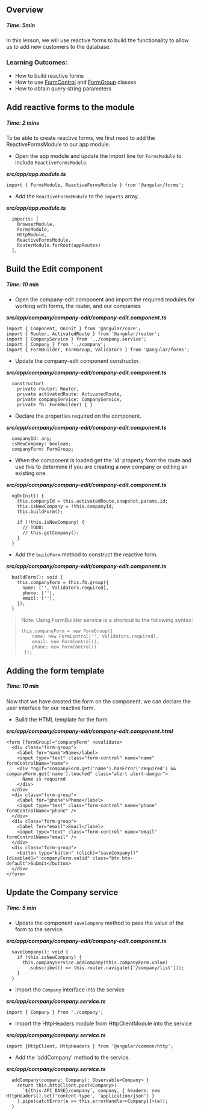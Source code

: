 ## Overview
##### Time: 5min

In this lesson, we will use reactive forms to build the functionality to allow us to add new customers to the database.

### Learning Outcomes: 
- How to build reactive forms
- How to use [FormControl](https://angular.io/api/forms/FormControl) and [FormGroup](https://angular.io/api/forms/FormGroup) classes
- How to obtain query string parameters

## Add reactive forms to the module
##### Time: 2 mins

To be able to create reactive forms, we first need to add the ReactiveFormsModule to our app module. 

- Open the app module and update the import line for ```FormsModule``` to include ```ReactiveFormsModule```.

***src/app/app.module.ts***

```
import { FormsModule, ReactiveFormsModule } from '@angular/forms';
```

- Add the ```ReactiveFormsModule``` to the ```imports``` array.

***src/app/app.module.ts***

```
  imports: [
    BrowserModule,
    FormsModule,
    HttpModule,
    ReactiveFormsModule,
    RouterModule.forRoot(appRoutes)
  ],
```


## Build the Edit component
##### Time: 10 min

- Open the company-edit component and import the required modules for working with forms, the router, and our companies

***src/app/company/company-edit/company-edit.component.ts***
```
import { Component, OnInit } from '@angular/core';
import { Router, ActivatedRoute } from '@angular/router';
import { CompanyService } from '../company.service';
import { Company } from '../company';
import { FormBuilder, FormGroup, Validators } from '@angular/forms';
```

- Update the company-edit component constructor. 

***src/app/company/company-edit/company-edit.component.ts***

```
  constructor(
    private router: Router,
    private activatedRoute: ActivatedRoute,
    private companyService: CompanyService,
    private fb: FormBuilder) { }
```

- Declare the properties required on the component.

***src/app/company/company-edit/company-edit.component.ts***
 
```
  companyId: any;
  isNewCompany: boolean;
  companyForm: FormGroup;
```

- When the component is loaded get the 'id' property from the route and use this to determine if you are creating a new company or editing an existing one.

***src/app/company/company-edit/company-edit.component.ts***

```
  ngOnInit() {
    this.companyId = this.activatedRoute.snapshot.params.id;
    this.isNewCompany = !this.companyId;
    this.buildForm();

    if (!this.isNewCompany) {
      // TODO:
      // this.getCompany();
    }
  }
```

- Add the ```buildForm``` method to construct the reactive form. 


***src/app/company/company-edit/company-edit.component.ts***

```
  buildForm(): void {
    this.companyForm = this.fb.group({
      name: ['', Validators.required],
      phone: [''],
      email: [''],
    });
  }
```

> Note: Using FormBuilder service is a shortcut to the following syntax:
> ```
> this.companyForm = new FormGroup({
>     name: new FormControl('', Validators.required),
>     email: new FormControl(),
>     phone: new FormControl()
>  });
> ```
## Adding the form template
##### Time: 10 min

Now that we have created the form on the component, we can declare the user interface for our reactive form.

- Build the HTML template for the form.

***src/app/company/company-edit/company-edit.component.html***

```
<form [formGroup]="companyForm" novalidate>  
  <div class="form-group">
    <label for="name">Name</label>
    <input type="text" class="form-control" name="name" formControlName="name">
    <div *ngIf="companyForm.get('name').hasError('required') && companyForm.get('name').touched" class="alert alert-danger">
      Name is required
    </div>
  </div>
  <div class="form-group">
    <label for="phone">Phone</label>
    <input type="text" class="form-control" name="phone" formControlName="phone" />
  </div>
  <div class="form-group">
    <label for="email">Email</label>
    <input type="text" class="form-control" name="email" formControlName="email" />
  </div>
  <div class="form-group">
    <button type="button" (click)="saveCompany()" [disabled]="!companyForm.valid" class="btn btn-default">Submit</button>
  </div>
</form>  
```


## Update the Company service
##### Time: 5 min

- Update the component ```saveCompany``` method to pass the value of the form to the service.

***src/app/company/company-edit/company-edit.component.ts***

```
  saveCompany(): void {
    if (this.isNewCompany) {
      this.companyService.addCompany(this.companyForm.value)
        .subscribe(() => this.router.navigate(['/company/list']));
    }
  }
```

- Import the ```Company``` interface into the service

***src/app/company/company.service.ts***

```
import { Company } from './company';
```

- Import the HttpHeaders module from HttpClientModule into the service

***src/app/company/company.service.ts***

```
import {HttpClient, HttpHeaders } from '@angular/common/http';
```

- Add the 'addCompany' method to the service.

***src/app/company/company.service.ts***

```
  addCompany(company: Company): Observable<Company> {
    return this.httpClient.post<Company>(
      `${this.API_BASE}/company`, company, { headers: new HttpHeaders().set('content-type', 'application/json') }
    ).pipe(catchError(e => this.errorHandler<Company[]>(e));
  }
```
